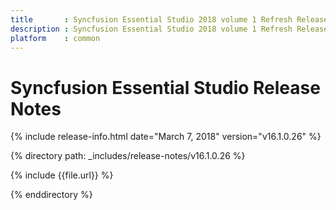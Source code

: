 ```yaml
---
title       : Syncfusion Essential Studio 2018 volume 1 Refresh Release Notes
description : Syncfusion Essential Studio 2018 volume 1 Refresh Release Notes
platform    : common
---
```


# Syncfusion Essential Studio Release Notes

{% include release-info.html date="March 7, 2018" version="v16.1.0.26" %} 

{% directory path: _includes/release-notes/v16.1.0.26 %}

{% include {{file.url}} %}

{% enddirectory %}

